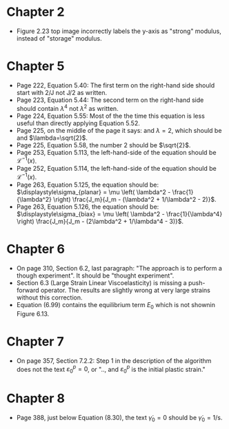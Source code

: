# Chapter 2
* Figure 2.23 top image incorrectly labels the y-axis as "strong" modulus, instead of "storage" modulus.

# Chapter 5
* Page 222, Equation 5.40: The first term on the right-hand side should start with 2/J not J/2 as written.
* Page 223, Equation 5.44: The second term on the right-hand side should contain $\lambda^4$ not $\lambda^2$ as written.
* Page 224, Equation 5.55: Most of the the time this equation is less useful than directly applying Equation 5.52.
* Page 225, on the middle of the page it says: and $\lambda=2$, which should be and $\lambda=\sqrt{2}$.
* Page 225, Equation 5.58, the number 2 should be $\sqrt{2}$.
* Page 253, Equation 5.113, the left-hand-side of the equation should be $\mathcal{L}^{-1}(x)$.
* Page 252, Equation 5.114, the left-hand-side of the equation should be $\mathcal{L}^{-1}(x)$.
* Page 263, Equation 5.125, the equation should be: $\displaystyle\sigma_{planar} = \mu \left( \lambda^2 - \frac{1}{\lambda^2} \right) \frac{J_m}{J_m - (\lambda^2 + 1/\lambda^2 - 2)}$.
* Page 263, Equation 5.126, the equation should be: $\displaystyle\sigma_{biax} = \mu \left( \lambda^2 - \frac{1}{\lambda^4} \right) \frac{J_m}{J_m - (2\lambda^2 + 1/\lambda^4 - 3)}$.

# Chapter 6
* On page 310, Section 6.2, last paragraph: "The approach is to perform a though experiment". It should be "thought experiment".
* Section 6.3 (Large Strain Linear Viscoelasticity) is missing a push-forward operator. The results are slightly wrong at very large strains without this correction.
* Equation (6.99) contains the equilibrium term $E_0$ which is not shownin Figure 6.13.

# Chapter 7
* On page 357, Section 7.2.2: Step 1 in the description of the algorithm does not the text $\varepsilon_0^p=0$, or ".., and $\varepsilon_0^p$ is the initial plastic strain."

# Chapter 8
* Page 388, just below Equation (8.30), the text $\dot{\gamma}_0 = 0$ should be $\dot{\gamma}_0 = 1$/s.
